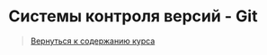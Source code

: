 Системы контроля версий - Git
====================

>
>[Вернуться к содержанию курса]({{site.baseurl}}/course/content)
>

